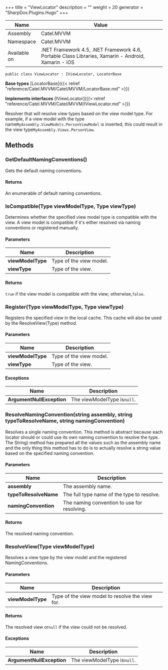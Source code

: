 

+++
title = "ViewLocator" 
description = ""
weight = 20
generator = "SharpDox.Plugins.Hugo"
+++

Name|Value
---|---
Assembly|Catel.MVVM
Namespace|Catel.MVVM
Available on|.NET Framework 4.5, .NET Framework 4.6, Portable Class Libraries, Xamarin - Android, Xamarin - iOS

```
public class ViewLocator : IViewLocator, LocatorBase
```

**Base types**
[LocatorBase]({{&lt; relref "reference/Catel.MVVM/Catel/MVVM/LocatorBase.md" &gt;}})

**Implements interfaces**
[IViewLocator]({{&lt; relref "reference/Catel.MVVM/Catel/MVVM/IViewLocator.md" &gt;}})

Resolver that will resolve view types based on the view model type. For example, if a view model with the type name`MyAssembly.ViewModels.PersonViewModel` is inserted, this could result in the view type`MyAssembly.Views.PersonView`.

## Methods

### GetDefaultNamingConventions()

Gets the default naming conventions.

#### Returns

An enumerable of default naming conventions.

### IsCompatible(Type viewModelType, Type viewType)

Determines whether the specified view model type is compatible with the view. A view model is compatible if it's either resolved via naming conventions or registered manually.

#### Parameters

Name|Description
---|---
**viewModelType**|Type of the view model.
**viewType**|Type of the view.

#### Returns

`true` if the view model is compatible with the view; otherwise,`false`.

### Register(Type viewModelType, Type viewType)

Registers the specified view in the local cache. This cache will also be used by the ResolveView(Type) method.

#### Parameters

Name|Description
---|---
**viewModelType**|Type of the view model.
**viewType**|Type of the view.

#### Exceptions

Name|Description
---|---
**ArgumentNullException**|The viewModelType is`null`.

### ResolveNamingConvention(string assembly, string typeToResolveName, string namingConvention)

Resolves a single naming convention. This method is abstract because each locator should or could use its own naming convention to resolve the type. The String) method has prepared all the values such as the assembly name and the only thing this method has to do is to actually resolve a string value based on the specified naming convention.

#### Parameters

Name|Description
---|---
**assembly**|The assembly name.
**typeToResolveName**|The full type name of the type to resolve.
**namingConvention**|The naming convention to use for resolving.

#### Returns

The resolved naming convention.

### ResolveView(Type viewModelType)

Resolves a view type by the view model and the registered NamingConventions.

#### Parameters

Name|Description
---|---
**viewModelType**|Type of the view model to resolve the view for.

#### Returns

The resolved view or`null` if the view could not be resolved.

#### Exceptions

Name|Description
---|---
**ArgumentNullException**|The viewModelType is`null`.

